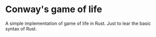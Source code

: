 # Conway's game of life

A simple implementation of game of life in Rust. Just to lear the basic syntax of Rust.
